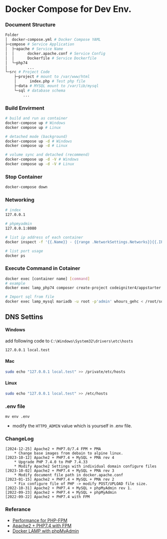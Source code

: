 # Docker Compose for Dev Env.

### Document Structure
```sh
Folder
│  docker-compose.yml # Docker Compose YAML
├─compose # Service Application 
│  ├─apache # Service Name
│  │      docker.apache.conf # Service Config
│  │      Dockerfile # Service Dockerfile
│  └─php74
│         ...
└─src # Project Code
    ├─project # mount to /var/www/html
    │      index.php # Test php file
    ├─data # MYSQL mount to /var/lib/mysql
    └─sql # database schema
        ...
```

### Build Envirment
```sh
# build and run as container
docker-compose up # Windows
docker compose up # Linux

# detached mode (background)
docker-compose up -d # Windows
docker compose up -d # Linux

# volume sync and detached (recommend)
docker-compose up -d -V # Windows
docker compose up -d -V # Linux
```

### Stop Container
```sh
docker-compose down
```

### Networking 
```sh
# index
127.0.0.1

# phpmyadmin
127.0.0.1:8080

# list ip address of each container
docker inspect -f '{{.Name}} - {{range .NetworkSettings.Networks}}{{.IPAddress}}{{end}}' $(docker ps -aq)

# list port usage
docker ps
```

### Execute Command in Cotainer
```sh
docker exec [container name] [command]
# example
docker exec lamp_php74 composer create-project codeigniter4/appstarter project-root

# Import sql from file
docker exec lamp_mysql mariadb -u root -p'admin' whours_gehc < /root/sql/whours_gehc_dev-change-param.sql
```

## DNS Settins
#### Windows

add following code to `C:\Windows\System32\drivers\etc\hosts`
```sh
127.0.0.1 local.test
```

#### Mac

```sh
sudo echo "127.0.0.1 local.test" >> /private/etc/hosts
```

#### Linux

```sh
sudo echo "127.0.0.1 local.test" >> /etc/hosts
```

### .env file
```
mv env .env
```

- modify the `HTTPD_ADMIN` value which is yourself in .env file.


### ChangeLog
```
[2024-12-25] Apache2 + PHP7.0/7.4 FPM + PMA
    * Change base images from debain to alpine linux.
[2023-10-12] Apache2 + PHP7.4 + MySQL + PMA rev 4
    * Upgrade PHP 7.4.0 to PHP 7.4.33
    * Modify Apache2 Settings with individual domain configure files
[2023-10-02] Apache2 + PHP7.4 + MySQL + PMA rev 3
    * Modify document file path in docker.apache.conf
[2023-01-15] Apache2 + PHP7.4 + MySQL + PMA rev 2
    * Fix configure file of PHP -> modify POST/UPLOAD file size.
[2022-10-31] Apache2 + PHP7.4 + MySQL + phpMyAdmin rev 1.
[2022-09-23] Apache2 + PHP7.4 + MySQL + phpMyAdmin
[2022-09-22] Apache2 + PHP7.4 with FPM
```

### Referance
* [Performance for PHP-FPM](https://www.ernestchiang.com/zh/posts/2024/nginx-php-fpm-benchmark-2024-q1/)
* [Apache2 + PHP7.4 with FPM](https://blog.csdn.net/m0_55975991/article/details/124995718)
* [Docker LAMP with phpMyAdmin](https://hackmd.io/@titangene/docker-collection/%2FJo1wfBAaSzKx9anZ0WOv1Q?type=book)
